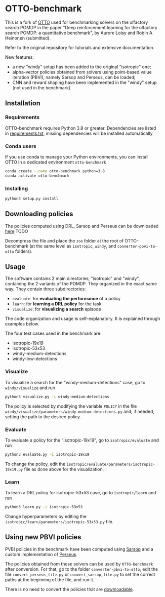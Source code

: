 
# OTTO-benchmark

This is a fork of [OTTO](https://github.com/C0PEP0D/otto) used for benchmarking
solvers on the olfactory search POMDP in the paper "Deep reinforcement learning for the olfactory search POMDP: a quantitative benchmark", by Aurore Loisy and Robin A. Heinonen (submitted).


Refer to the original repository for tutorials and extensive documentation.

New features:
- a new "windy" setup has been added to the original "isotropic" one;
- alpha-vector policies obtained from solvers using point-based value iteration (PBVI), namely Sarsop and Perseus, can be loaded;
- CNN and reward shaping have been implemented in the "windy" setup (not used in the benchmark).

## Installation

### Requirements

OTTO-benchmark requires Python 3.8 or greater.
Dependencies are listed in [requirements.txt](https://github.com/C0PEP0D/otto/blob/main/requirements.txt),
missing dependencies will be installed automatically.

### Conda users

If you use conda to manage your Python environments, you can install OTTO in a dedicated environment `otto-benchmark`

``` bash
conda create --name otto-benchmark python=3.8
conda activate otto-benchmark
```

### Installing

``` bash
python3 setup.py install
```

## Downloading policies

The policies computed using DRL, Sarsop and Perseus can be downloaded [here](ADDURL)  TODO

Decompress the file and place the `zoo` folder at the root of OTTO-benchmark (at the same level as `isotropic`, `windy`, 
and `converter-pbvi-to-otto` folders).



## Usage

The software contains 2 main directories, "isotropic" and "windy", containing the 2 variants of the POMDP.
They organized in the exact same way. They contain three subdirectories:

- `evaluate`: for **evaluating the performance** of a policy
- `learn`: for **learning a DRL policy** for the task
- `visualize`: for **visualizing a search** episode

The code organization and usage is self-explanatory. It is explained through examples below.

The four test cases used in the benchmark are:
- isotropic-19x19
- isotropic-53x53
- windy-medium-detections
- windy-low-detections

### Visualize

To visualize a search for the "windy-medium-detections" case, go to `windy/visualize` and run

```bash
python3 visualize.py -i windy-medium-detections
```

The policy is selected by modifying the variable `POLICY` in the file 
`windy/visualize/parameters/windy-medium-detections.py` 
and, if needed, setting the path to the desired policy.

### Evaluate

To evaluate a policy for the "isotropic-19x19", go to `isotropic/evaluate` and run

```bash
python3 evaluate.py -i isotropic-19x19
```

To change the policy, edit the `isotropic/evaluate/parameters/isotropic-19x19.py` file as done above for the visualization.

### Learn

To learn a DRL policy for isotropic-53x53 case, go to `isotropic/learn` and run
```bash
python3 learn.py -i isotropic-53x53
```

Change hyperparameters by editing the `isotropic/learn/parameters/isotropic-53x53.py` file.


## Using new PBVI policies

PVBI policies in the benchmark have been computed using [Sarsop](https://github.com/rheinonen/sarsop/) and a custom implementation of [Perseus](https://github.com/rheinonen/PerseusPOMDP/). 

The policies obtained from these solvers can be used by `OTTO-benchmark` after conversion. For that, go to the folder `converter-pbvi-to-otto`, edit the file `convert_perseus_file.py` or `convert_sarsop_file.py` to set the correct paths at the beginning of the file, and run it.

There is no need to convert the policies that are [downloadable](https://github.com/auroreloisy/otto-benchmark#downloading-policies).
